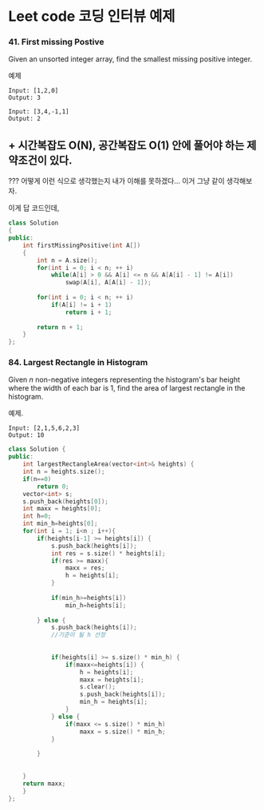 <h1>Leet code 코딩 인터뷰 예제</h1>

<h3>41. First missing Postive</h3>

Given an unsorted integer array, find the smallest missing positive integer.

예제

```
Input: [1,2,0]
Output: 3
```

```
Input: [3,4,-1,1]
Output: 2
```



<h2> + 시간복잡도 O(N), 공간복잡도 O(1) 안에 풀어야 하는 제약조건이 있다.</h2>

??? 어떻게 이런 식으로 생각했는지 내가 이해를 못하겠다… 이거 그냥 같이 생각해보자.

이게 답 코드인데,

```c++
class Solution
{
public:
    int firstMissingPositive(int A[])
    {
        int n = A.size();
        for(int i = 0; i < n; ++ i)
            while(A[i] > 0 && A[i] <= n && A[A[i] - 1] != A[i])
                swap(A[i], A[A[i] - 1]);
        
        for(int i = 0; i < n; ++ i)
            if(A[i] != i + 1)
                return i + 1;
        
        return n + 1;
    }
};
```



<h3>84. Largest Rectangle in Histogram</h3>

Given *n* non-negative integers representing the histogram's bar 
height where the width of each bar is 1, find the area of largest 
rectangle in the histogram.



예제.

```
Input: [2,1,5,6,2,3]
Output: 10
```

```c++
class Solution {
public:
    int largestRectangleArea(vector<int>& heights) {
    int n = heights.size();
    if(n==0)
        return 0;
    vector<int> s;
    s.push_back(heights[0]);
    int maxx = heights[0];
    int h=0;
    int min_h=heights[0];
    for(int i = 1; i<n ; i++){
        if(heights[i-1] >= heights[i]) {
            s.push_back(heights[i]);
            int res = s.size() * heights[i];
            if(res >= maxx){
                maxx = res;
                h = heights[i];
            }
            
            if(min_h>=heights[i])
                min_h=heights[i];
            
        } else {
            s.push_back(heights[i]);
            //기준이 될 h 선정
            
                
            if(heights[i] >= s.size() * min_h) {
                if(maxx<=heights[i]) {
                    h = heights[i];
                    maxx = heights[i];
                    s.clear();
                    s.push_back(heights[i]);
                    min_h = heights[i];
                }
            } else {
                if(maxx <= s.size() * min_h)
                    maxx = s.size() * min_h;
            }
            
        }
    
        
    }
    return maxx;
    }
};
```
